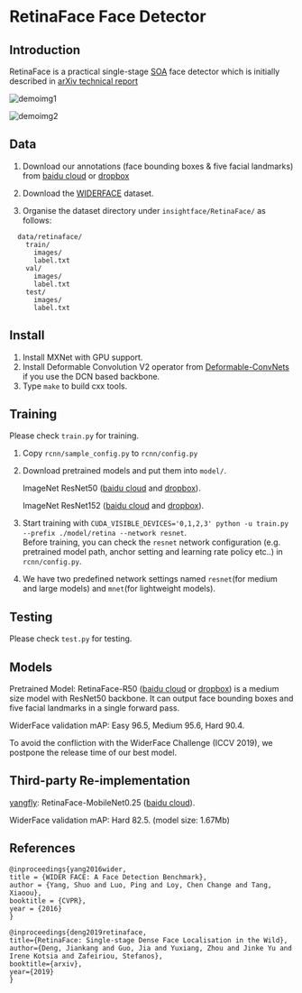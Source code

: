# RetinaFace Face Detector

## Introduction

RetinaFace is a practical single-stage [SOA](http://shuoyang1213.me/WIDERFACE/WiderFace_Results.html) face detector which is initially described in [arXiv technical report](https://arxiv.org/abs/1905.00641)

![demoimg1](https://github.com/deepinsight/insightface/blob/master/resources/11513D05.jpg)

![demoimg2](https://github.com/deepinsight/insightface/blob/master/resources/widerfacevaltest.png)

## Data

1. Download our annotations (face bounding boxes & five facial landmarks) from [baidu cloud](https://pan.baidu.com/s/1Laby0EctfuJGgGMgRRgykA) or [dropbox](https://www.dropbox.com/s/7j70r3eeepe4r2g/retinaface_gt_v1.1.zip?dl=0)

2. Download the [WIDERFACE](http://shuoyang1213.me/WIDERFACE/WiderFace_Results.html) dataset.

3. Organise the dataset directory under ``insightface/RetinaFace/`` as follows:

```Shell
  data/retinaface/
    train/
      images/
      label.txt
    val/
      images/
      label.txt
    test/
      images/
      label.txt
```

## Install

1. Install MXNet with GPU support.
2. Install Deformable Convolution V2 operator from [Deformable-ConvNets](https://github.com/msracver/Deformable-ConvNets) if you use the DCN based backbone.
3. Type ``make`` to build cxx tools.

## Training

Please check ``train.py`` for training.

1. Copy ``rcnn/sample_config.py`` to ``rcnn/config.py``
2. Download pretrained models and put them into ``model/``. 

    ImageNet ResNet50 ([baidu cloud](https://pan.baidu.com/s/1WAkU9ZA_j-OmzO-sdk9whA) and [dropbox](https://www.dropbox.com/s/48b850vmnaaasfl/imagenet-resnet-50.zip?dl=0)). 

    ImageNet ResNet152 ([baidu cloud](https://pan.baidu.com/s/1nzQ6CzmdKFzg8bM8ChZFQg) and [dropbox](https://www.dropbox.com/s/8ypcra4nqvm32v6/imagenet-resnet-152.zip?dl=0)).

3. Start training with ``CUDA_VISIBLE_DEVICES='0,1,2,3' python -u train.py --prefix ./model/retina --network resnet``.  
Before training, you can check the ``resnet`` network configuration (e.g. pretrained model path, anchor setting and learning rate policy etc..) in ``rcnn/config.py``.
4. We have two predefined network settings named ``resnet``(for medium and large models) and ``mnet``(for lightweight models).

## Testing

Please check ``test.py`` for testing.

## Models

Pretrained Model: RetinaFace-R50 ([baidu cloud](https://pan.baidu.com/s/1C6nKq122gJxRhb37vK0_LQ) or [dropbox](https://www.dropbox.com/s/53ftnlarhyrpkg2/retinaface-R50.zip?dl=0)) is a medium size model with ResNet50 backbone.
It can output face bounding boxes and five facial landmarks in a single forward pass.

WiderFace validation mAP: Easy 96.5, Medium 95.6, Hard 90.4. 

To avoid the confliction with the WiderFace Challenge (ICCV 2019), we postpone the release time of our best model.

## Third-party Re-implementation

[yangfly](https://github.com/yangfly): RetinaFace-MobileNet0.25 ([baidu cloud](https://pan.baidu.com/s/1P1ypO7VYUbNAezdvLm2m9w)).

WiderFace validation mAP: Hard 82.5. (model size: 1.67Mb) 

## References

```
@inproceedings{yang2016wider,
title = {WIDER FACE: A Face Detection Benchmark},
author = {Yang, Shuo and Luo, Ping and Loy, Chen Change and Tang, Xiaoou},
booktitle = {CVPR},
year = {2016}
}
  
@inproceedings{deng2019retinaface,
title={RetinaFace: Single-stage Dense Face Localisation in the Wild},
author={Deng, Jiankang and Guo, Jia and Yuxiang, Zhou and Jinke Yu and Irene Kotsia and Zafeiriou, Stefanos},
booktitle={arxiv},
year={2019}
}
```


